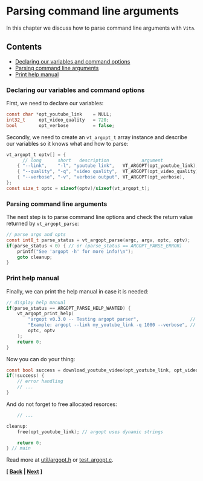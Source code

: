 # Parsing command line arguments
In this chapter we discuss how to parse command line arguments with `Vita`. 

## Contents
* [Declaring our variables and command options](page5.md#declaring-our-variables-and-command-options)
* [Parsing command line arguments](page5.md#parsing-command-line-arguments-1)
* [Print help manual](page5.md#print-help-manual)

### Declaring our variables and command options
First, we need to declare our variables:
```c
const char *opt_youtube_link    = NULL;
int32_t     opt_video_quality   = 720;
bool        opt_verbose         = false;
```

Secondly, we need to create an `vt_argopt_t` array instance and describe our variables so it knows what and how to parse:
```c
vt_argopt_t optv[] = {
      // long      short   description            argument                   type
    { "--link",    "-l", "youtube link",   VT_ARGOPT(opt_youtube_link),  VT_TYPE_CSTR  },
    { "--quality", "-q", "video quality",  VT_ARGOPT(opt_video_quality), VT_TYPE_INT32 },
    { "--verbose", "-v", "verbose output", VT_ARGOPT(opt_verbose),       VT_TYPE_BOOL  },
};
const size_t optc = sizeof(optv)/sizeof(vt_argopt_t);
```

### Parsing command line arguments
The next step is to parse command line options and check the return value returned by `vt_argopt_parse`:
```c
// parse args and opts
const int8_t parse_status = vt_argopt_parse(argc, argv, optc, optv);
if(parse_status < 0) { // or (parse_status == ARGOPT_PARSE_ERROR)
    printf("See 'argopt -h' for more info!\n");
    goto cleanup;
}
```

### Print help manual
Finally, we can print the help manual in case it is needed:
```c
// display help manual
if(parse_status == ARGOPT_PARSE_HELP_WANTED) {
    vt_argopt_print_help(
        "argopt v0.3.0 -- Testing argopt parser",                   // header
        "Example: argopt --link my_youtube_link -q 1080 --verbose", // footer
        optc, optv
    );
    return 0;
}
```

Now you can do your thing:
```c
const bool success = download_youtube_video(opt_youtube_link, opt_video_quality, opt_verbose);
if(!success) {
    // error handling
    // ...
}
```

And do not forget to free allocated resorces:
```c
    // ...

cleanup:
    free(opt_youtube_link); // argopt uses dynamic strings

    return 0;
} // main
```

Read more at [util/argopt.h](../../inc/vita/util/argopt.h) or [test_argopt.c](../../tests/src/test_argopt.c).

**[ [Back](page4.md) | [Next](page6.md) ]**
